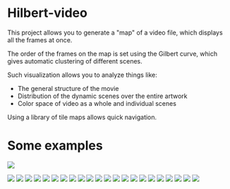 Hilbert-video
=============

This project allows you to generate a "map" of a video file, which displays all the frames at once.

The order of the frames on the map is set using the Gilbert curve, which gives automatic clustering of different scenes.

Such visualization allows you to analyze things like:

- The general structure of the movie
- Distribution of the dynamic scenes over the entire artwork
- Color space of video as a whole and individual scenes

Using a library of tile maps allows quick navigation.


Some examples
=============
[ ![](examples/video.jpg) ](https://www.youtube.com/watch?v=7IwDtNQC-_w)

![](examples/01.jpg)
![](examples/02.jpg)
![](examples/03.jpg)
![](examples/04.jpg)
![](examples/05.jpg)
![](examples/06.jpg)
![](examples/07.jpg)
![](examples/08.jpg)
![](examples/09.jpg)
![](examples/10.jpg)
![](examples/11.jpg)
![](examples/12.jpg)
![](examples/13.jpg)
![](examples/14.jpg)
![](examples/15.jpg)
![](examples/16.jpg)
![](examples/17.jpg)
![](examples/18.jpg)
![](examples/19.jpg)
![](examples/20.jpg)
![](examples/21.jpg)
![](examples/22.jpg)
